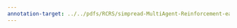 ```yaml
---
annotation-target: ../../pdfs/RCRS/simpread-MultiAgent-Reinforcement-earning-for-RoboCup-Rescue-Simulator.pdf
---
```

